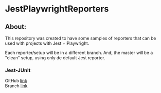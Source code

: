 # JestPlaywrightReporters

## About:
This repository was created to have some samples of reporters that can be used with projects with Jest + Playwright.

Each reporter/setup will be in a different branch. And, the master will be a "clean" setup, using only de default Jest reporter.

### Jest-JUnit
GitHub [link](https://github.com/jest-community/jest-junit)  
Branch [link](https://github.com/vgcpaulino/JestPlaywrightReporters/tree/junit)  